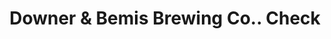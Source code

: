 ---
doi: 10.7916/D8H433GQ
date_other: '1870'
date_other_textual: 1870-1879
form: printed ephemera
genre:
- Checks (bank checks)
name:
- Downer & Bemis Brewing Co.
object_in_context_url: https://biggert.cul.columbia.edu/items/view/ave_biggert_00186
subject_hierarchical_geographic:
- Chicago, Illinois, United States
subject_name:
- Downer & Bemis Brewing Co.
title: Downer & Bemis Brewing Co.. Check
sort_title: Downer & Bemis Brewing Co.. Check
call_number: ave_biggert_00186
coordinates:
- 41.83694444444445,-87.68472222222222
pid: ave_biggert_00186
identifiers: ave_biggert_00186
thumbnail: https://derivativo-1.library.columbia.edu/iiif/2/ldpd:345165/full/!256,256/0/native.jpg
permalink: "/biggert/ave_biggert_00186/"
layout: iiif-image-page
---